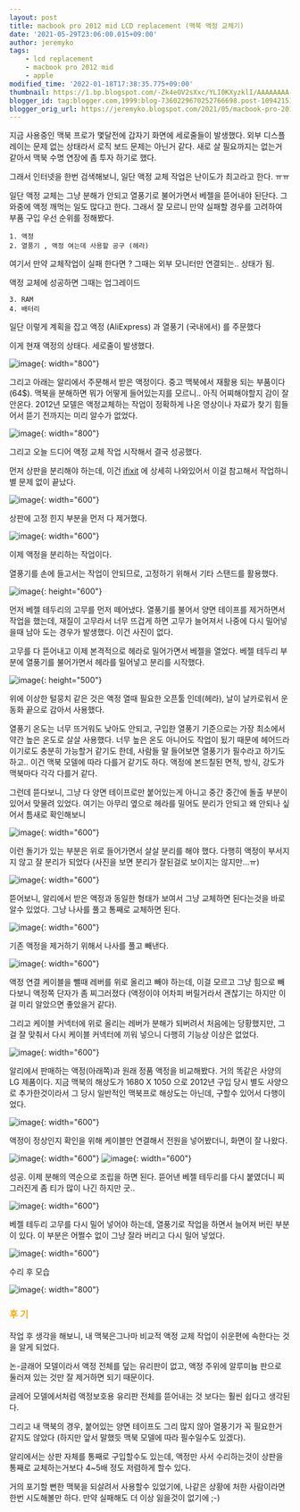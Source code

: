 ```yaml
---
layout: post
title: macbook pro 2012 mid LCD replacement (맥북 액정 교체기)
date: '2021-05-29T23:06:00.015+09:00'
author: jeremyko
tags:
    - lcd replacement
    - macbook pro 2012 mid
    - apple
modified_time: '2022-01-18T17:38:35.775+09:00'
thumbnail: https://1.bp.blogspot.com/-Zk4eOV2sXxc/YLI0KXyzklI/AAAAAAAA-ZY/6qlR9FdxIrc6Jsd2iW5Mvz7hTofBmV7qQCLcBGAsYHQ/s72-w400-c-h300/lcd_vertical_lines.jpg
blogger_id: tag:blogger.com,1999:blog-7360229670252766698.post-1094215121867035210
blogger_orig_url: https://jeremyko.blogspot.com/2021/05/macbook-pro-2012-mid-lcd-replacement.html
---
```


지금 사용중인 맥북 프로가 몇달전에 갑자기 화면에 세로줄들이 발생했다. 외부 디스플레이는 문제 없는 상태라서 로직 보드 문제는 아닌거 같다. 새로 살 필요까지는 없는거 같아서 맥북 수명 연장에 좀 투자 하기로 했다.

그래서 인터넷을 한번 검색해보니, 일단 액정 교체 작업은 난이도가 최고라고 한다. ㅠㅠ

일단 액정 교체는 그냥 분해가 안되고 열풍기로 불어가면서 베젤을 뜯어내야 된단다. 그 와중에 액정 깨먹는 일도 많다고 한다. 그래서 잘 모르니 만약 실패할 경우를 고려하여 부품 구입 우선 순위를 정해봤다.

```
1. 액정
2. 열풍기 , 액정 여는데 사용할 공구 (헤라)
```

여기서 만약 교체작업이 실패 한다면 ? 그때는 외부 모니터만 연결되는.. 상태가 됨.

액정 교체에 성공하면 그때는 업그레이드

```
3. RAM
4. 배터리
```

일단 이렇게 계획을 잡고 액정 (AliExpress) 과 열풍기 (국내에서) 를 주문했다

이게 현재 액정의 상태다. 세로줄이 발생했다.

![image](/assets/img/20210529-lcd_vertical_lines.jpg){: width="800"}

그리고 아래는 알리에서 주문해서 받은 액정이다. 중고 맥북에서 재활용 되는 부품이다(64$). 맥북을 분해하면 뭐가 어떻게 들어있는지를 모르니.. 아직 어찌해야할지 감이 잘 안온다. 2012년 모델은 액정교체하는 작업이 정확하게 나온 영상이나 자료가 찾기 힘들어서 뜯기 전까지는 미리 알수가 없었다.

![image](/assets/img/20210529-IMG_20210529_112712.jpg){: width="800"}

그리고 오늘 드디어 액정 교체 작업 시작해서 결국 성공했다.

먼저 상판을 분리해야 하는데, 이건 [ifixit](https://ko.ifixit.com/Guide/MacBook+Pro+15-Inch+Unibody+Mid+2012+Display+Replacement/10760?lang=en) 에 상세히 나와있어서 이걸 참고해서 작업하니 별 문제 없이 끝났다.

![image](/assets/img/20210529-IMG_20210529_102726.jpg){: width="600"}

상판에 고정 힌지 부분을 먼저 다 제거했다.

![image](/assets/img/20210529-IMG_20210529_104541.jpg){: width="600"}

이제 액정을 분리하는 작업이다.

열풍기를 손에 들고서는 작업이 안되므로, 고정하기 위해서 기타 스탠드를 활용했다.

![image](/assets/img/20210529-IMG_20210529_110832.jpg){: height="600"}

먼저 베젤 테두리의 고무를 먼저 떼어냈다. 열풍기를 불어서 양면 테이프를 제거하면서 작업을 했는데, 재질이 고무라서 너무 뜨겁게 하면 고무가 늘어져서 나중에 다시 밀어넣을때 남아 도는 경우가 발생했다. 이건 사진이 없다.

고무를 다 뜯어내고 이제 본격적으로 헤라로 밀어가면서 베젤을 열었다. 베젤 테두리 부분에 열풍기를 불어가면서 헤라를 밀어넣고 분리를 시작했다.

![image](/assets/img/20210529-IMG_20210529_111143.jpg){: height="500"}

위에 이상한 털뭉치 같은 것은 액정 열때 필요한 오픈툴 인데(헤라), 날이 날카로워서 운동화 끝으로 감아서 사용했다.

열풍기 온도는 너무 뜨거워도 낮아도 안되고, 구입한 열풍기 기준으로는 가장 최소에서 약간 높은 온도로 살살 사용했다. 너무 높은 온도 아니어도 작업이 됬기 때문에 헤어드라이기로도 충분히 가능할거 같기도 한데, 사람들 말 들어보면 열풍기가 필수라고 하기도 하고.. 이건 맥북 모델에 따라 다를거 같기도 하다. 액정에 본드칠된 면적, 방식, 강도가 맥북마다 각각 다를거 같다.

그런데 뜯다보니, 그냥 다 양면 테이프로만 붙어있는게 아니고 중간 중간에 돌출 부분이 있어서 맞물려 있었다. 여기는 아무리 옆으로 헤라를 밀어도 분리가 안되고 왜 안되나 싶어서 틈새로 확인해보니

![image](/assets/img/20210529-IMG_20210529_112425.jpg){: width="600"}

이런 돌기가 있는 부분은 위로 들어가면서 살살 분리를 해야 했다. 다행히 액정이 부서지지 않고 잘 분리가 되었다 (사진을 보면 분리가 잘된걸로 보이지는 않지만...ㅠ)

![image](/assets/img/20210529-IMG_20210529_112357.jpg){: width="600"}

뜯어보니, 알리에서 받은 액정과 동일한 형태가 보여서 그냥 교체하면 된다는것을 바로 알수 있었다. 그냥 나사를 풀고 통째로 교체하면 된다.

![image](/assets/img/20210529-IMG_20210529_113048.jpg){: width="600"}

기존 액정을 제거하기 위해서 나사를 풀고 빼낸다.

![image](/assets/img/20210529-IMG_20210529_113211.jpg){: width="600"}

액정 연결 케이블을 뺄때 레버를 위로 올리고 빼야 하는데, 이걸 모르고 그냥 힘으로 빼다보니 액정쪽 단자가 좀 찌그러졌다 (액정이야 어차피 버릴거라서 괜찮기는 하지만 이걸 미리 알았으면 좋았을거 같다).

그리고 케이블 커넥터에 위로 올리는 레버가 분해가 되버려서 처음에는 당황했지만, 그걸 잘 맞춰서 다시 케이블 커넥터에 끼워 넣으니 다행히 기능상 이상은 없었다.

![image](/assets/img/20210529-IMG_20210529_113345.jpg){: width="600"}

알리에서 판매하는 액정(아래쪽)과 원래 정품 액정을 비교해봤다. 거의 똑같은 사양의 LG 제품이다. 지금 맥북의 해상도가 1680 X 1050 으로 2012년 구입 당시 별도 사양으로 추가한것이라서 그 당시 일반적인 맥북프로 해상도는 아닌데, 구할수 있어서 다행이었다.

![image](/assets/img/20210529-IMG_20210529_113434.jpg){: width="600"}

액정이 정상인지 확인을 위해 케이블만 연결해서 전원을 넣어봤더니, 화면이 잘 나왔다.

![image](/assets/img/20210529-IMG_20210529_114239.jpg){: width="600"}
![image](/assets/img/20210529-IMG_20210529_114249.jpg){: width="600"}

성공. 이제 분해의 역순으로 조립을 하면 된다. 뜯어낸 베젤 테두리를 다시 붙였더니 찌그러진게 좀 티가 많이 나긴 하지만 굿..

![image](/assets/img/20210529-IMG_20210529_120551.jpg){: width="600"}

베젤 테두리 고무를 다시 밀어 넣어야 하는데, 열풍기로 작업을 하면서 늘어져 버린 부분이 있다. 이 부분은 어쩔수 없이 그냥 잘라 버리고 다시 밀어 넣었다.

![image](/assets/img/20210529-IMG_20210529_120605.jpg){: width="600"}

수리 후 모습

![image](/assets/img/20210529-맥북수리후.jpg){: width="800"}

<h3> <span style="color:orange">후 기</span> </h3>

작업 후 생각을 해보니, 내 맥북은그나마 비교적 액정 교체 작업이 쉬운편에 속한다는 것을 알게 되었다.

논-글래어 모델이라서 액정 전체를 덮는 유리판이 없고, 액정 주위에 알루미늄 판으로 둘러져 있는 것만 잘 제거하면 되기 때문이다.

글레어 모델에서처럼 액정보호용 유리판 전체를 뜯어내는 것 보다는 훨씬 쉽다고 생각된다.

그리고 내 맥북의 경우, 붙어있는 양면 테이프도 그리 많지 않아 열풍기가 꼭 필요한거 같지도 않았다 (하지만 앞서 말했듯 맥북 모델에 따라 필수일수도 있겠다).

알리에서는 상판 자체를 통째로 구입할수도 있는데, 액정만 사서 수리하는것이 상판을 통째로 교체하는거보다 4~5배 정도 저렴하게 할수 있다.

거의 포기할 뻔한 맥북을 되살려서 사용할수 있었기에, 나같은 상황에 처한 사람이라면 한번 시도해볼만 하다. 만약 실패해도 더 이상 잃을것이 없기에 ;-)
